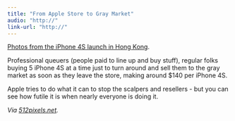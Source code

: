 ```yaml
---
title: "From Apple Store to Gray Market"
audio: "http://"
link-url: "http://"
---
```

<p><a href="http://micgadget.com/17607/3000-people-line-up-for-hong-kong-iphone-4s-launch/">Photos from the iPhone 4S launch in Hong Kong</a>.</p>
<p>Professional queuers (people paid to line up and buy stuff), regular folks buying 5 iPhone 4S at a time just to turn around and sell them to the gray market as soon as they leave the store, making around $140 per iPhone 4S.</p>
<p>Apple tries to do what it can to stop the scalpers and resellers - but you can see how futile it is when nearly everyone is doing it.</p>
<p><em>Via <a href="http://512pixels.net/on-hong-kong-and-the-iphone-4s/">512pixels.net</a>.</em></p>
